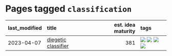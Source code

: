 # Pages tagged `classification`

|last_modified|title|est. idea maturity|tags
|:---|:---|---:|:---|
|2023-04-07|[diegetic classifier](../diegetic-classifier.md)|381|[![](https://img.shields.io/badge/tag-audio-abf295)](../tags/audio.md) [![](https://img.shields.io/badge/tag-classification-97a75e)](../tags/classification.md) [![](https://img.shields.io/badge/tag-experimental-32d44f)](../tags/experimental.md) [![](https://img.shields.io/badge/tag-text2audio-29349d)](../tags/text2audio.md)|